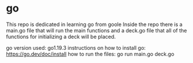 # go

This repo is dedicated in learning go from goole
Inside the repo there is a main.go file that will run the main functions and a deck.go file that
all of the functions for initializing a deck will be placed.

go version used: go1.19.3
instructions on how to install go: https://go.dev/doc/install
how to run the files: go run main.go deck.go
